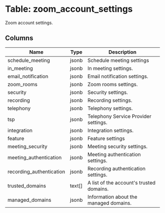
# Table: zoom_account_settings
Zoom account settings.
## Columns
| Name        | Type           | Description  |
| ------------- | ------------- | -----  |
|schedule_meeting|jsonb|Schedule meeting settings|
|in_meeting|jsonb|In meeting settings.|
|email_notification|jsonb|Email notification settings.|
|zoom_rooms|jsonb|Zoom rooms settings.|
|security|jsonb|Security settings.|
|recording|jsonb|Recording settings.|
|telephony|jsonb|Telephony settings.|
|tsp|jsonb|Telephony Service Provider settings.|
|integration|jsonb|Integration settings.|
|feature|jsonb|Feature settings|
|meeting_security|jsonb|Meeting security settings.|
|meeting_authentication|jsonb|Meeting authentication settings.|
|recording_authentication|jsonb|Recording authentication settings.|
|trusted_domains|text[]|A list of the account's trusted domains.|
|managed_domains|jsonb|Information about the managed domains.|
